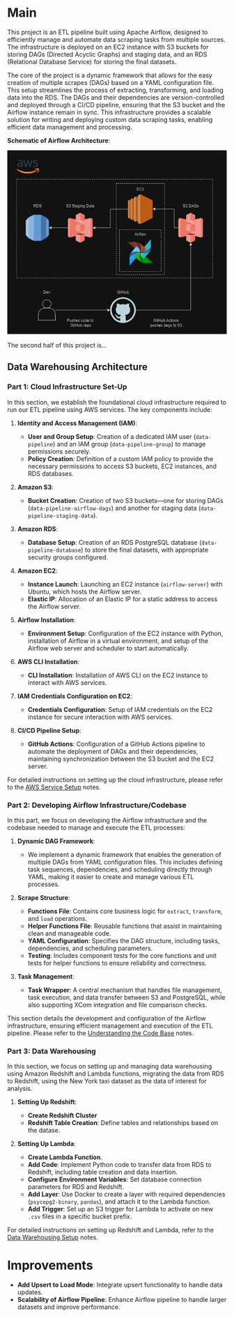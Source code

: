 # Main

This project is an ETL pipeline built using Apache Airflow, designed to efficiently manage and automate data scraping tasks from multiple sources. The infrastructure is deployed on an EC2 instance with S3 buckets for storing DAGs (Directed Acyclic Graphs) and staging data, and an RDS (Relational Database Service) for storing the final datasets.

The core of the project is a dynamic framework that allows for the easy creation of multiple scrapes (DAGs) based on a YAML configuration file. This setup streamlines the process of extracting, transforming, and loading data into the RDS. The DAGs and their dependencies are version-controlled and deployed through a CI/CD pipeline, ensuring that the S3 bucket and the Airflow instance remain in sync. This infrastructure provides a scalable solution for writing and deploying custom data scraping tasks, enabling efficient data management and processing.

**Schematic of Airflow Architecture**:

![main airflow architecture](notes/airflow_pipeline.png)

The second half of this project is...

## Data Warehousing Architecture

### Part 1: Cloud Infrastructure Set-Up

In this section, we establish the foundational cloud infrastructure required to run our ETL pipeline using AWS services. The key components include:

1. **Identity and Access Management (IAM)**:
   - **User and Group Setup**: Creation of a dedicated IAM user (`data-pipeline`) and an IAM group (`data-pipeline-group`) to manage permissions securely.
   - **Policy Creation**: Definition of a custom IAM policy to provide the necessary permissions to access S3 buckets, EC2 instances, and RDS databases.

2. **Amazon S3**:
   - **Bucket Creation**: Creation of two S3 buckets—one for storing DAGs (`data-pipeline-airflow-dags`) and another for staging data (`data-pipeline-staging-data`).

3. **Amazon RDS**:
   - **Database Setup**: Creation of an RDS PostgreSQL database (`data-pipeline-database`) to store the final datasets, with appropriate security groups configured.

4. **Amazon EC2**:
   - **Instance Launch**: Launching an EC2 instance (`airflow-server`) with Ubuntu, which hosts the Airflow server.
   - **Elastic IP**: Allocation of an Elastic IP for a static address to access the Airflow server.

5. **Airflow Installation**:
   - **Environment Setup**: Configuration of the EC2 instance with Python, installation of Airflow in a virtual environment, and setup of the Airflow web server and scheduler to start automatically.

6. **AWS CLI Installation**:
   - **CLI Installation**: Installation of AWS CLI on the EC2 instance to interact with AWS services.

7. **IAM Credentials Configuration on EC2**:
   - **Credentials Configuration**: Setup of IAM credentials on the EC2 instance for secure interaction with AWS services.

8. **CI/CD Pipeline Setup**:
   - **GitHub Actions**: Configuration of a GitHub Actions pipeline to automate the deployment of DAGs and their dependencies, maintaining synchronization between the S3 bucket and the EC2 server.

For detailed instructions on setting up the cloud infrastructure, please refer to the [AWS Service Setup](https://github.com/aaAbdulkadir/cloud-data-project-1/blob/main/notes/cloud_setup.md) notes.

### Part 2: Developing Airflow Infrastructure/Codebase

In this part, we focus on developing the Airflow infrastructure and the codebase needed to manage and execute the ETL processes:

1. **Dynamic DAG Framework**:
   - We implement a dynamic framework that enables the generation of multiple DAGs from YAML configuration files. This includes defining task sequences, dependencies, and scheduling directly through YAML, making it easier to create and manage various ETL processes.

2. **Scrape Structure**:
   - **Functions File**: Contains core business logic for `extract`, `transform`, and `load` operations.
   - **Helper Functions File**: Reusable functions that assist in maintaining clean and manageable code.
   - **YAML Configuration**: Specifies the DAG structure, including tasks, dependencies, and scheduling parameters.
   - **Testing**: Includes component tests for the core functions and unit tests for helper functions to ensure reliability and correctness.

3. **Task Management**:
   - **Task Wrapper**: A central mechanism that handles file management, task execution, and data transfer between S3 and PostgreSQL, while also supporting XCom integration and file comparison checks.

This section details the development and configuration of the Airflow infrastructure, ensuring efficient management and execution of the ETL pipeline. Please refer to the [Understanding the Code Base](https://github.com/aaAbdulkadir/cloud-data-project-1/blob/main/notes/code_setup.md) notes.

### Part 3: Data Warehousing

In this section, we focus on setting up and managing data warehousing using Amazon Redshift and Lambda functions, migrating the data from RDS to Redshift, using the New York taxi dataset as the data of interest for analysis.

1. **Setting Up Redshift**:
   - **Create Redshift Cluster**
   - **Redshift Table Creation**: Define tables and relationships based on the datase.

2. **Setting Up Lambda**:
   - **Create Lambda Function**.
   - **Add Code**: Implement Python code to transfer data from RDS to Redshift, including table creation and data insertion.
   - **Configure Environment Variables**: Set database connection parameters for RDS and Redshift.
   - **Add Layer**: Use Docker to create a layer with required dependencies (`psycopg2-binary`, `pandas`), and attach it to the Lambda function.
   - **Add Trigger**: Set up an S3 trigger for Lambda to activate on new `.csv` files in a specific bucket prefix.

For detailed instructions on setting up Redshift and Lambda, refer to the [Data Warehousing Setup](https://github.com/aaAbdulkadir/cloud-data-project-1/blob/main/notes/datawarehouse_setup.md) notes.

# Improvements

- **Add Upsert to Load Mode**: Integrate upsert functionality to handle data updates.
- **Scalability of Airflow Pipeline**: Enhance Airflow pipeline to handle larger datasets and improve performance.
